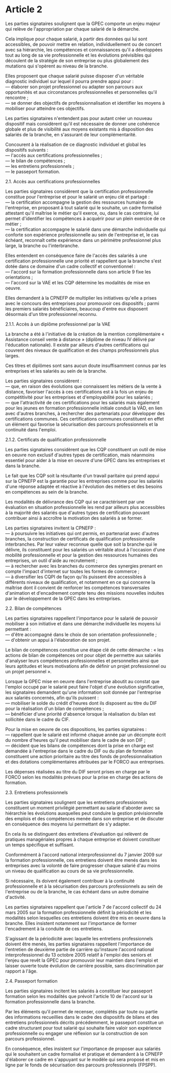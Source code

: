 # Article 2

Les parties signataires soulignent que la GPEC comporte un enjeu majeur qui relève de l'appropriation par chaque salarié de la démarche. 

Cela implique pour chaque salarié, à partir des données qui lui sont accessibles, de pouvoir mettre en relation, individuellement ou de concert avec sa hiérarchie, les compétences et connaissances qu'il a développées tout au long de sa vie professionnelle et les évolutions prévisibles qui découlent de la stratégie de son entreprise ou plus globalement des mutations qui s'opèrent au niveau de la branche. 

Elles proposent que chaque salarié puisse disposer d'un véritable diagnostic individuel sur lequel il pourra prendre appui pour :   
― élaborer son projet professionnel ou adapter son parcours aux opportunités et aux circonstances professionnelles et personnelles qu'il rencontre ;   
― se donner des objectifs de professionnalisation et identifier les moyens à mobiliser pour atteindre ces objectifs. 

  
Les parties signataires n'entendent pas pour autant créer un nouveau dispositif mais considèrent qu'il est nécessaire de donner une cohérence globale et plus de visibilité aux moyens existants mis à disposition des salariés de la branche, en s'assurant de leur complémentarité. 

Concourent à la réalisation de ce diagnostic individuel et global les dispositifs suivants :   
― l'accès aux certifications professionnelles ;   
― le bilan de compétences ;   
― les entretiens professionnels ;   
― le passeport formation. 

2.1. Accès aux certifications professionnelles 

Les parties signataires considèrent que la certification professionnelle constitue pour l'entreprise et pour le salarié un enjeu clé et partagé :   
― la certification accompagne la gestion des ressources humaines de l'entreprise, en proposant à tout salarié qui le souhaite, un cadre formalisé attestant qu'il maîtrise le métier qu'il exerce, ou, dans le cas contraire, lui permet d'identifier les compétences à acquérir pour un plein exercice de ce métier ;   
― la certification accompagne le salarié dans une démarche individuelle qui conforte son expérience professionnelle au sein de l'entreprise et, le cas échéant, reconnaît cette expérience dans un périmètre professionnel plus large, la branche ou l'interbranche. 

Elles entendent en conséquence faire de l'accès des salariés à une certification professionnelle une priorité et rappellent que la branche s'est dotée dans ce domaine d'un cadre collectif et conventionnel :   
― l'accord sur la formation professionnelle dans son article 9 fixe les orientations ;   
― l'accord sur la VAE et les CQP détermine les modalités de mise en oeuvre. 

Elles demandent à la CPNEFP de multiplier les initiatives qu'elle a prises avec le concours des entreprises pour promouvoir ces dispositifs ; parmi les premiers salariés bénéficiaires, beaucoup d'entre eux disposent désormais d'un titre professionnel reconnu.

  
2.1.1. Accès à un diplôme professionnel par la VAE 

La branche a été à l'initiative de la création de la mention complémentaire « Assistance conseil vente à distance » (diplôme de niveau IV délivré par l'éducation nationale). Il existe par ailleurs d'autres certifications qui couvrent des niveaux de qualification et des champs professionnels plus larges. 

Ces titres et diplômes sont sans aucun doute insuffisamment connus par les entreprises et les salariés au sein de la branche. 

Les parties signataires considèrent :   
― que, en raison des évolutions que connaissent les métiers de la vente à distance, favoriser l'accès à ces certifications est à la fois un enjeu de compétitivité pour les entreprises et d'employabilité pour les salariés ;   
― que l'attractivité de ces certifications pour les salariés mais également pour les jeunes en formation professionnelle initiale conduit la VAD, en lien avec d'autres branches, à rechercher des partenariats pour développer des certifications communes. Ces certifications communes constituent en effet un élément qui favorise la sécurisation des parcours professionnels et la continuité dans l'emploi. 

  
2.1.2. Certificats de qualification professionnelle 

Les parties signataires considèrent que les CQP constituent un outil de mise en oeuvre non exclusif d'autres types de certification, mais néanmoins essentiel pour aider à la mise en oeuvre d'une GPEC dans les entreprises et dans la branche. 

Le fait que les CQP soit la résultante d'un travail paritaire qui prend appui sur la CPNEFP est la garantie pour les entreprises comme pour les salariés d'une réponse adaptée et réactive à l'évolution des métiers et des besoins en compétences au sein de la branche.

Les modalités de délivrance des CQP qui se caractérisent par une évaluation en situation professionnelle les rend par ailleurs plus accessibles à la majorité des salariés que d'autres types de certification pouvant contribuer ainsi à accroître la motivation des salariés à se former. 

Les parties signataires invitent la CPNEFP :   
― à poursuivre les initiatives qui ont permis, en partenariat avec d'autres branches, la construction de certificats de qualification professionnelle interbranches. Par leur valeur reconnue quelle que soit la branche qui le délivre, ils constituent pour les salariés un véritable atout à l'occasion d'une mobilité professionnelle et pour la gestion des ressources humaines des entreprises, un outil d'aide au recrutement ;   
― à rechercher avec les branches du commerce des synergies prenant en compte l'impact d'internet sur toutes les formes de commerce ;   
― à diversifier les CQPI de façon qu'ils puissent être accessibles à différents niveaux de qualification, et notamment en ce qui concerne la maîtrise dont il convient de renforcer les compétences transversales d'animation et d'encadrement compte tenu des missions nouvelles induites par le développement de la GPEC dans les entreprises. 

2.2. Bilan de compétences 

Les parties signataires rappellent l'importance pour le salarié de pouvoir mobiliser à son initiative et dans une démarche individuelle les moyens lui permettant :   
― d'être accompagné dans le choix de son orientation professionnelle ;   
― d'obtenir un appui à l'élaboration de son projet. 

Le bilan de compétences constitue une étape clé de cette démarche : « les actions de bilan de compétences ont pour objet de permettre aux salariés d'analyser leurs compétences professionnelles et personnelles ainsi que leurs aptitudes et leurs motivations afin de définir un projet professionnel ou un projet personnel ». 

Lorsque la GPEC mise en oeuvre dans l'entreprise aboutit au constat que l'emploi occupé par le salarié peut faire l'objet d'une évolution significative, les signataires demandent qu'une information soit donnée par l'entreprise aux salariés concernés, afin qu'ils puissent :   
― mobiliser le solde du crédit d'heures dont ils disposent au titre du DIF pour la réalisation d'un bilan de compétences ;   
― bénéficier d'une priorité d'absence lorsque la réalisation du bilan est sollicitée dans le cadre du CIF. 

Pour la mise en oeuvre de ces dispositions, les parties signataires :   
― rappellent que le salarié est informé chaque année par un décompte écrit du nombre d'heures qu'il peut mobiliser dans le cadre de son DIF ;   
― décident que les bilans de compétences dont la prise en charge est demandée à l'entreprise dans le cadre du DIF ou du plan de formation constituent une action prioritaire au titre des fonds de professionnalisation et des dotations complémentaires attribuées par le FORCO aux entreprises. 

Les dépenses réalisées au titre du DIF seront prises en charge par le FORCO selon les modalités prévues pour la prise en charge des actions de formation. 

2.3. Entretiens professionnels 

Les parties signataires soulignent que les entretiens professionnels constituent un moment privilégié permettant au salarié d'aborder avec sa hiérarchie les évolutions auxquelles peut conduire la gestion prévisionnelle des emplois et des compétences menée dans son entreprise et de discuter en conséquence des moyens lui permettant de s'y adapter. 

En cela ils se distinguent des entretiens d'évaluation qui relèvent de pratiques managériales propres à chaque entreprise et doivent constituer un temps spécifique et suffisant. 

Conformément à l'accord national interprofessionnel du 7 janvier 2009 sur la formation professionnelle, ces entretiens doivent être menés dans les entreprises avec la volonté de faire progresser chaque salarié d'au moins un niveau de qualification au cours de sa vie professionnelle. 

Si nécessaire, ils doivent également contribuer à la continuité professionnelle et à la sécurisation des parcours professionnels au sein de l'entreprise ou de la branche, le cas échéant dans un autre domaine d'activité. 

Les parties signataires rappellent que l'article 7 de l'accord collectif du 24 mars 2005 sur la formation professionnelle définit la périodicité et les modalités selon lesquelles ces entretiens doivent être mis en oeuvre dans la branche. Elles insistent notamment sur l'importance de former l'encadrement à la conduite de ces entretiens.

S'agissant de la périodicité avec laquelle les entretiens professionnels doivent être menés, les parties signataires rappellent l'importance de l'entretien de deuxième partie de carrière qu'instaure l'accord national interprofessionnel du 13 octobre 2005 relatif à l'emploi des seniors et l'enjeu que revêt la GPEC pour promouvoir leur maintien dans l'emploi et laisser ouverte toute évolution de carrière possible, sans discrimination par rapport à l'âge. 

2.4. Passeport formation 

Les parties signataires incitent les salariés à constituer leur passeport formation selon les modalités que prévoit l'article 10 de l'accord sur la formation professionnelle dans la branche. 

Par les éléments qu'il permet de recenser, complétés par toute ou partie des informations recueillies dans le cadre des dispositifs de bilans et des entretiens professionnels décrits précédemment, le passeport constitue un cadre structurant pour tout salarié qui souhaite faire valoir son expérience professionnelle ou engager une réflexion sur la construction de son parcours professionnel. 

En conséquence, elles insistent sur l'importance de proposer aux salariés qui le souhaitent un cadre formalisé et pratique et demandent à la CPNEFP d'élaborer ce cadre en s'appuyant sur le modèle qui sera proposé et mis en ligne par le fonds de sécurisation des parcours professionnels (FPSPP).

